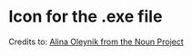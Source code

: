 # Icon for the .exe file
Credits to: [Alina Oleynik from the Noun Project](https://thenounproject.com/search/?q=battery&i=866866)